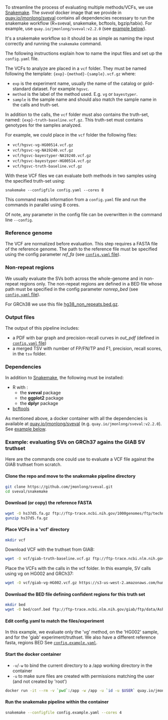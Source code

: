 To streamline the process of evaluating multiple methods/VCFs, we use [Snakemake](https://snakemake.readthedocs.io/en/stable/index.html).
The *sveval* docker image that we provide in [quay.io/jmonlong/sveval](https://quay.io/repository/jmonlong/sveval) contains all dependencies necessary to run the snakemake workflow (R+sveval, snakemake, bcftools, bgzip/tabix).
For example, use `quay.io/jmonlong/sveval:v2.2.0` (see [example below](#start-the-docker-container)).

It's a snakemake workflow so it should be as simple as naming the input correctly and running the `snakemake` command.

The following instructions explain how to name the input files and set up the `config.yaml` file.

The VCFs to analyze are placed in a `vcf` folder. 
They must be named following the template: `{exp}-{method}-{sample}.vcf.gz` where:

- `exp` is the experiment name, usually the name of the catalog or gold-standard dataset. For example `hgsvc`.
- `method` is the label of the method used. E.g. `vg` or `bayestyper`.
- `sample` is the sample name and should also match the sample name in the calls and truth-set.

In addition to the calls, the `vcf` folder must also contains the truth-set, named: `{exp}-truth-baseline.vcf.gz`.
This truth-set must contains genotypes for the samples analyzed.

For example, we could place in the `vcf` folder the following files:

- `vcf/hgsvc-vg-HG00514.vcf.gz`
- `vcf/hgsvc-vg-NA19240.vcf.gz`
- `vcf/hgsvc-bayestyper-NA19240.vcf.gz`
- `vcf/hgsvc-bayestyper-HG00514.vcf.gz`
- `vcf/hgsvc-truth-baseline.vcf.gz`

With these VCF files we can evaluate both methods in two samples using the specified truth-set using:

```
snakemake --configfile config.yaml --cores 8
```

This command reads information from a `config.yaml` file and run the commands in parallel using 8 cores.

Of note, any parameter in the config file can be overwritten in the command line  `--config`.

### Reference genome

The VCF are normalized before evaluation. 
This step requires a FASTA file of the reference genome. 
The path to the reference file must be specified using the config parameter *ref_fa* (see [`config.yaml` file](config.yaml)).

### Non-repeat regions

We usually evaluate the SVs both across the whole-genome and in non-repeat regions only.
The non-repeat regions are defined in a BED file whose path must be specified in the config parameter *nonrep_bed* (see [`config.yaml` file](config.yaml)).

For GRCh38 we use this file [hg38_non_repeats.bed.gz](https://github.com/vgteam/sv-genotyping-paper/blob/master/human/sveval/hg38_non_repeats.bed.gz).

### Output files

The output of this pipeline includes:

- a PDF with bar graph and precision-recall curves in *out_pdf* (defined in  [`config.yaml` file](config.yaml))
- a merged TSV with number of FP/FN/TP and F1, precision, recall scores, in the `tsv` folder.

### Dependencies

In addition to [Snakemake](https://snakemake.readthedocs.io/en/stable/index.html), the following must be installed:

- R with :
    - the **sveval** package
    - the **ggplot2** package
    - the **dplyr** package
- [bcftools](https://samtools.github.io/bcftools/bcftools.html)

As mentioned above, a docker container with all the dependencies is available at [quay.io/jmonlong/sveval](https://quay.io/repository/jmonlong/sveval) (e.g. `quay.io/jmonlong/sveval:v2.2.0`). 
See [example below](#start-the-docker-container).


### Example: evaluating SVs on GRCh37 agains the GIAB SV truthset

Here are the commands one could use to evaluate a VCF file against the GIAB truthset from scratch.

#### Clone the repo and move to the snakemake pipeline directory

```sh
git clone https://github.com/jmonlong/sveval.git
cd sveval/snakemake
```

#### Download (or copy) the reference FASTA

```sh
wget -O hs37d5.fa.gz ftp://ftp-trace.ncbi.nih.gov/1000genomes/ftp/technical/reference/phase2_reference_assembly_sequence/hs37d5.fa.gz
gunzip hs37d5.fa.gz
```

#### Place VCFs in a 'vcf' directory

```sh
mkdir vcf
```

Download VCF with the truthset from GIAB:

```sh
wget -O vcf/giab-truth-baseline.vcf.gz ftp://ftp-trace.ncbi.nlm.nih.gov/giab/ftp/data/AshkenazimTrio/analysis/NIST_SVs_Integration_v0.6/HG002_SVs_Tier1_v0.6.vcf.gz
```

Place the VCFs with the calls in the vcf folder.
In this example, SV calls using vg on HG002 and GRCh37:

```sh
wget -O vcf/giab-vg-HG002.vcf.gz https://s3-us-west-2.amazonaws.com/human-pangenomics/publications/vgsv2019/vcfs/giab5-vg-HG002.vcf.gz
```

#### Download the BED file defining confident regions for this truth set

```sh
mkdir bed
wget -O bed/conf.bed ftp://ftp-trace.ncbi.nlm.nih.gov/giab/ftp/data/AshkenazimTrio/analysis/NIST_SVs_Integration_v0.6/HG002_SVs_Tier1_v0.6.bed
```

#### Edit config.yaml to match the files/experiment

In this example, we evaluate only the 'vg' method, on the 'HG002' sample, and for the 'giab' experiment/truthset.
We also have a different reference fasta, regions BED
See [`config.example.yaml`](config.example.yaml).

#### Start the docker container

- `-v`/`-w` to bind the current directory to a /app working directory in the container
- `-u` to make sure files are created with permissions matching the user (and not created by 'root') 

```sh
docker run -it --rm -v `pwd`:/app -w /app -u `id -u $USER` quay.io/jmonlong/sveval:v2.2.0
```

#### Run the snakemake pipeline within the container

```sh
snakemake --configfile config.example.yaml --cores 4
```
